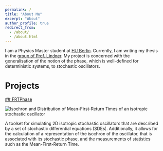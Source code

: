 ```yaml
---
permalink: /
title: "About Me"
excerpt: "About"
author_profile: true
redirect_from: 
  - /about/
  - /about.html
---
```


I am a Physics Master student at [HU Berlin](https://www.physik.hu-berlin.de/de/home/). Currently, I am writing my thesis in the [group of Prof. Lindner](http://people.physik.hu-berlin.de/~neurophys/). My project is concerned with the generalisation of the notion of the phase, which is well-defined for deterministic systems, to stochastic oscillators.

Projects
======

[## FRTPhase](https://github.com/holzhauk/FRTPhase)

<img src="/images/abous/FRTPhaseTeaser.png" title="Isochron and Distribution of Mean-First-Return Times of an isotropic stochastic oscillator" alt="Isochron and Distribution of Mean-First-Return Times of an isotropic stochastic oscillator" >

A toolset for simulating 2D isotropic stochastic oscillators that are described by a set of stochastic differential equations (SDEs). Additionally, it allows for the calculation of a representation of the isochron of the oscillator, that is associated with its stochastic phase, and the measurements of statistics such as the Mean-First-Return Time.
